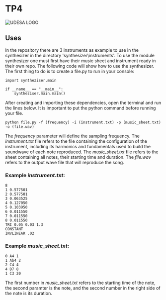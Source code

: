 # TP4
![UDESA LOGO](https://user-images.githubusercontent.com/101142182/177570532-6c64a0f6-4c89-4ffd-a214-95629d620ab9.png)
## Uses
In the repository there are 3 instruments as example to use in the synthesizer in the directory 'synthesizer\instruments'.
To use the module synthesizer one must first have their music sheet and instrument ready in their own repo. The following code will show how to use the synthesizer. The first thing to do is to create a file.py to run in your console:

```
import syntheziser.main

if __name__ == "__main__":
    syntheziser.main.main()
```
After creating and importing these dependencies, open the terminal and run the lines below. It is important to put the python command before running your file.
```
python file.py -f (frequency) -i (instrument.txt) -p (music_sheet.txt) -o (file.wav)
```

The *frequency* parameter will define the sampling frequency. The *instrument.txt* file refers to the file containing the configuration of the instrument, including its harmonics and fundamentals used to build the soundwave of each note reproduced. The *music_sheet.txt* file refers to the sheet containing all notes, their starting time and duration. The *file.wav* refers to the output wave file that will reproduce the song.
### Example *instrument.txt*:
```
8
1 0.577501
2 0.577501
3 0.063525
4 0.127050
5 0.103950
6 0.011550
7 0.011550
8 0.011550
TRI 0.05 0.03 1.3
CONSTANT
INVLINEAR .02
```

### Example *music_sheet.txt*:
```
0 A4 1
1 Ab4 2
2 C4 4
4 D7 8
1 C3 20
```


The first number in *music_sheet.txt* refers to the starting time of the note, the second paramter is the note, and the second number in the right side of the note is its duration.




